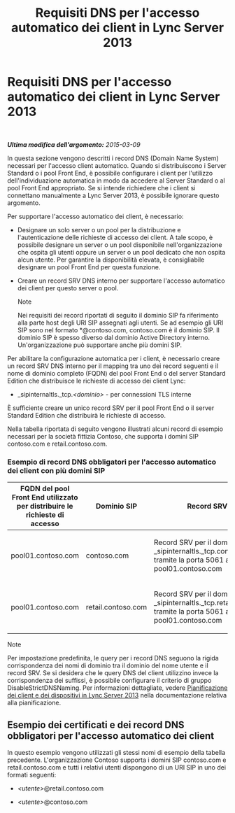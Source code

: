 ﻿---
title: Requisiti DNS per l'accesso automatico dei client in Lync Server 2013
TOCTitle: Requisiti DNS per l'accesso automatico dei client in Lync Server 2013
ms:assetid: 3bcd4bb3-a022-4ffa-b005-1a95ad2b1796
ms:mtpsurl: https://technet.microsoft.com/it-it/library/Gg425884(v=OCS.15)
ms:contentKeyID: 49300258
ms.date: 08/24/2015
mtps_version: v=OCS.15
ms.translationtype: HT
---

# Requisiti DNS per l'accesso automatico dei client in Lync Server 2013

 

_**Ultima modifica dell'argomento:** 2015-03-09_

In questa sezione vengono descritti i record DNS (Domain Name System) necessari per l'accesso client automatico. Quando si distribuiscono i Server Standard o i pool Front End, è possibile configurare i client per l'utilizzo dell'individuazione automatica in modo da accedere al Server Standard o al pool Front End appropriato. Se si intende richiedere che i client si connettano manualmente a Lync Server 2013, è possibile ignorare questo argomento.

Per supportare l'accesso automatico dei client, è necessario:

  - Designare un solo server o un pool per la distribuzione e l'autenticazione delle richieste di accesso dei client. A tale scopo, è possibile designare un server o un pool disponibile nell'organizzazione che ospita gli utenti oppure un server o un pool dedicato che non ospita alcun utente. Per garantire la disponibilità elevata, è consigliabile designare un pool Front End per questa funzione.

  - Creare un record SRV DNS interno per supportare l'accesso automatico dei client per questo server o pool.
    

    > [!NOTE]
    > Nei requisiti dei record riportati di seguito il dominio SIP fa riferimento alla parte host degli URI SIP assegnati agli utenti. Se ad esempio gli URI SIP sono nel formato *@contoso.com, contoso.com è il dominio SIP. Il dominio SIP è spesso diverso dal dominio Active Directory interno. Un'organizzazione può supportare anche più domini SIP.



Per abilitare la configurazione automatica per i client, è necessario creare un record SRV DNS interno per il mapping tra uno dei record seguenti e il nome di dominio completo (FQDN) del pool Front End o del server Standard Edition che distribuisce le richieste di accesso dei client Lync:

  - \_sipinternaltls.\_tcp.*\<dominio\>* - per connessioni TLS interne

È sufficiente creare un unico record SRV per il pool Front End o il server Standard Edition che distribuirà le richieste di accesso.

Nella tabella riportata di seguito vengono illustrati alcuni record di esempio necessari per la società fittizia Contoso, che supporta i domini SIP contoso.com e retail.contoso.com.

### Esempio di record DNS obbligatori per l'accesso automatico dei client con più domini SIP

<table>
<colgroup>
<col style="width: 33%" />
<col style="width: 33%" />
<col style="width: 33%" />
</colgroup>
<thead>
<tr class="header">
<th>FQDN del pool Front End utilizzato per distribuire le richieste di accesso</th>
<th>Dominio SIP</th>
<th>Record SRV DNS</th>
</tr>
</thead>
<tbody>
<tr class="odd">
<td><p>pool01.contoso.com</p></td>
<td><p>contoso.com</p></td>
<td><p>Record SRV per il dominio _sipinternaltls._tcp.contoso.com tramite la porta 5061 associata a pool01.contoso.com</p></td>
</tr>
<tr class="even">
<td><p>pool01.contoso.com</p></td>
<td><p>retail.contoso.com</p></td>
<td><p>Record SRV per il dominio _sipinternaltls._tcp.retail.contoso.com tramite la porta 5061 associata a pool01.contoso.com</p></td>
</tr>
</tbody>
</table>



> [!NOTE]
> Per impostazione predefinita, le query per i record DNS seguono la rigida corrispondenza dei nomi di dominio tra il dominio del nome utente e il record SRV. Se si desidera che le query DNS del client utilizzino invece la corrispondenza dei suffissi, è possibile configurare il criterio di gruppo DisableStrictDNSNaming. Per informazioni dettagliate, vedere <A href="lync-server-2013-planning-for-clients-and-devices.md">Pianificazione dei client e dei dispositivi in Lync Server 2013</A> nella documentazione relativa alla pianificazione.



## Esempio dei certificati e dei record DNS obbligatori per l'accesso automatico dei client

In questo esempio vengono utilizzati gli stessi nomi di esempio della tabella precedente. L'organizzazione Contoso supporta i domini SIP contoso.com e retail.contoso.com e tutti i relativi utenti dispongono di un URI SIP in uno dei formati seguenti:

  - *\<utente\>*@retail.contoso.com

  - *\<utente\>*@contoso.com

